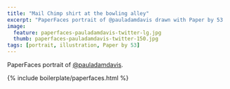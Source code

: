 ```yaml
---
title: "Mail Chimp shirt at the bowling alley"
excerpt: "PaperFaces portrait of @pauladamdavis drawn with Paper by 53 on an iPad."
image: 
  feature: paperfaces-pauladamdavis-twitter-lg.jpg
  thumb: paperfaces-pauladamdavis-twitter-150.jpg
tags: [portrait, illustration, Paper by 53]
---
```


PaperFaces portrait of [@pauladamdavis](http://twitter.com/pauladamdavis).

{% include boilerplate/paperfaces.html %}